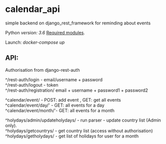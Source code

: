 # calendar_api
simple backend on django_rest_framework for reminding about events

Python *version: 3.6*
[Required modules](../master/req.txt).

Launch: *docker-compose up*

## API:

Authorisation from django-rest-auth<br/>

^/rest-auth/login  - email/username + password<br/>
^/rest-auth/logout - token<br/>
^/rest-auth/registration/ email + username + password1 + password2<br/>

^calendar/event/ - POST: add event , GET: get all events<br/>
^calendar/event/day/' - GET: all events for a day<br/>
^calendar/event/month/'- GET: all events for a month<br/>

^holydays/admin/updateholydays/ - run parser - update country list (Admin only).<br/>
^holydays/getcountrys/ - get country list  (access without authorisation)<br/>
^holydays/getholydays/ - get list of holidays for user for a month<br/>